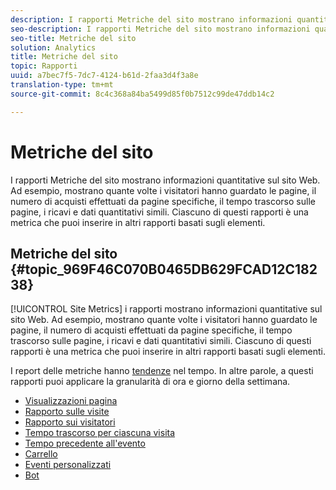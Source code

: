 ```yaml
---
description: I rapporti Metriche del sito mostrano informazioni quantitative sul sito Web. Ad esempio, mostrano quante volte i visitatori hanno guardato le pagine, il numero di acquisti effettuati da pagine specifiche, il tempo trascorso sulle pagine, i ricavi e dati quantitativi simili. Ciascuno di questi rapporti è una metrica che puoi inserire in altri rapporti basati sugli elementi.
seo-description: I rapporti Metriche del sito mostrano informazioni quantitative sul sito Web. Ad esempio, mostrano quante volte i visitatori hanno guardato le pagine, il numero di acquisti effettuati da pagine specifiche, il tempo trascorso sulle pagine, i ricavi e dati quantitativi simili. Ciascuno di questi rapporti è una metrica che puoi inserire in altri rapporti basati sugli elementi.
seo-title: Metriche del sito
solution: Analytics
title: Metriche del sito
topic: Rapporti
uuid: a7bec7f5-7dc7-4124-b61d-2faa3d4f3a8e
translation-type: tm+mt
source-git-commit: 8c4c368a84ba5499d85f0b7512c99de47ddb14c2

---
```



# Metriche del sito

I rapporti Metriche del sito mostrano informazioni quantitative sul sito Web. Ad esempio, mostrano quante volte i visitatori hanno guardato le pagine, il numero di acquisti effettuati da pagine specifiche, il tempo trascorso sulle pagine, i ricavi e dati quantitativi simili. Ciascuno di questi rapporti è una metrica che puoi inserire in altri rapporti basati sugli elementi.

## Metriche del sito {#topic_969F46C070B0465DB629FCAD12C18238}

[!UICONTROL Site Metrics] i rapporti mostrano informazioni quantitative sul sito Web. Ad esempio, mostrano quante volte i visitatori hanno guardato le pagine, il numero di acquisti effettuati da pagine specifiche, il tempo trascorso sulle pagine, i ricavi e dati quantitativi simili. Ciascuno di questi rapporti è una metrica che puoi inserire in altri rapporti basati sugli elementi.

I report delle metriche hanno [tendenze](/help/components/c-variables/dimensionslist/reports-types.md) nel tempo. In altre parole, a questi rapporti puoi applicare la granularità di ora e giorno della settimana.

* [Visualizzazioni pagina](/help/components/c-variables/dimensionslist/reports-page-views.md)
* [Rapporto sulle visite](/help/components/c-variables/dimensionslist/reports-visits.md)
* [Rapporto sui visitatori](/help/components/c-variables/dimensionslist/reports-visitors.md)
* [Tempo trascorso per ciascuna visita](/help/components/c-variables/dimensionslist/reports-time-spent-per-visit.md)
* [Tempo precedente all'evento](/help/components/c-variables/dimensionslist/reports-time-prior-to-event.md)
* [Carrello](/help/components/c-variables/dimensionslist/reports-shopping-cart.md)
* [Eventi personalizzati](/help/components/c-variables/dimensionslist/reports-custom-events.md)
* [Bot](/help/components/c-variables/dimensionslist/reports-bots.md)
